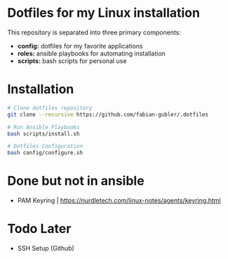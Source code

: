 # Dotfiles for my Linux installation
This repository is separated into three primary components:
- **config:** dotfiles for my favorite applications
- **roles:** ansible playbooks for automating installation
- **scripts:** bash scripts for personal use

# Installation

```bash
# Clone dotfiles repository
git clone --recursive https://github.com/fabian-gubler/.dotfiles

# Run Ansible Playbooks
bash scripts/install.sh

# Dotfiles Configuration
bash config/configure.sh
```
# Done but not in ansible
- PAM Keyring | https://nurdletech.com/linux-notes/agents/keyring.html

# Todo Later
- SSH Setup (Github)
